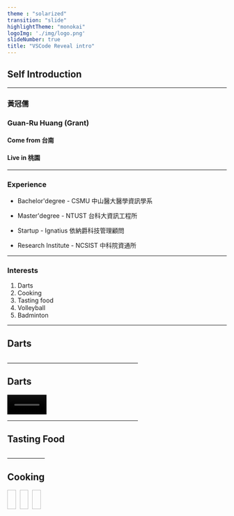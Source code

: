 ```yaml
---
theme : "solarized"
transition: "slide"
highlightTheme: "monokai"
logoImg: './img/logo.png'
slideNumber: true
title: "VSCode Reveal intro"
---
```


## Self Introduction

---

### 黃冠儒
### Guan-Ru Huang (Grant)
#### Come from  台南
#### Live in 桃園


---

###  Experience

-  Bachelor'degree - CSMU 中山醫大醫學資訊學系

-  Master'degree -  NTUST 台科大資訊工程所

-  Startup - Ignatius 依納爵科技管理顧問

-  Research Institute - NCSIST 中科院資通所

---

### Interests

1. Darts 
2. Cooking
3. Tasting food
4. Volleyball
5. Badminton


---

## Darts
<div style=" display:flex; gap:10%; flex-wrap: wrap;">
    <img width="45%" data-src="./img/dart1.png">
    <img width="45%" data-src="./img/dart2.jpg">
<div>

---

## Darts
<video width="30%" controls>
        <source data-src="./video/dart.mp4" type="video/mp4">
</video>

---

## Tasting Food
<div style=" display:flex; gap:5% ;flex-wrap: wrap;">
    <img width="15%" data-src="./img/food1.jpg">
    <img width="15%" data-src="./img/food2.jpg">
    <img width="15%" data-src="./img/food3.jpg">
    <img width="15%" data-src="./img/food4.jpg">
    <img width="15%" data-src="./img/food5.jpg">
    <img width="15%" data-src="./img/food6.jpg">
    <img width="15%" data-src="./img/food7.jpg">
    <img width="15%" data-src="./img/food8.jpg">
    <img width="15%" data-src="./img/food9.jpg">
    <img width="15%" data-src="./img/food10.jpg">
<div>



---

## Cooking

<div style=" display:flex; gap:10%">
    <img width="25%" data-src="./img/cook1.png">
    <img width="25%" data-src="./img/cook2.png">
    <img width="25%" data-src="./img/cook3.png">
   
<div>

---





---